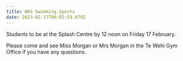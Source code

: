 ```yaml
---
title: WHS Swimming Sports
date: 2023-02-17T06:02:53.879Z
---
```

Students to be at the Splash Centre by 12 noon on Friday 17 February.

Please come and see Miss Morgan or Mrs Morgan in the Te Wehi Gym Office if you have any questions.